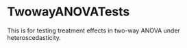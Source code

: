 # TwowayANOVATests
 This is for testing treatment effects in two-way ANOVA under heteroscedasticity.
